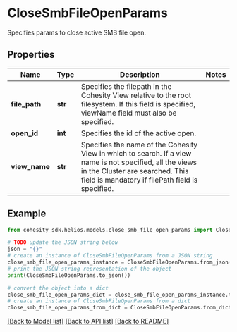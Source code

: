 # CloseSmbFileOpenParams

Specifies params to close active SMB file open.

## Properties

Name | Type | Description | Notes
------------ | ------------- | ------------- | -------------
**file_path** | **str** | Specifies the filepath in the Cohesity View relative to the root filesystem. If this field is specified, viewName field must also be specified. | 
**open_id** | **int** | Specifies the id of the active open. | 
**view_name** | **str** | Specifies the name of the Cohesity View in which to search. If a view name is not specified, all the views in the Cluster are searched. This field is mandatory if filePath field is specified. | 

## Example

```python
from cohesity_sdk.helios.models.close_smb_file_open_params import CloseSmbFileOpenParams

# TODO update the JSON string below
json = "{}"
# create an instance of CloseSmbFileOpenParams from a JSON string
close_smb_file_open_params_instance = CloseSmbFileOpenParams.from_json(json)
# print the JSON string representation of the object
print(CloseSmbFileOpenParams.to_json())

# convert the object into a dict
close_smb_file_open_params_dict = close_smb_file_open_params_instance.to_dict()
# create an instance of CloseSmbFileOpenParams from a dict
close_smb_file_open_params_from_dict = CloseSmbFileOpenParams.from_dict(close_smb_file_open_params_dict)
```
[[Back to Model list]](../README.md#documentation-for-models) [[Back to API list]](../README.md#documentation-for-api-endpoints) [[Back to README]](../README.md)


